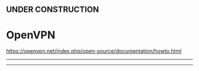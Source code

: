 

## UNDER CONSTRUCTION

# OpenVPN

https://openvpn.net/index.php/open-source/documentation/howto.html


---



---